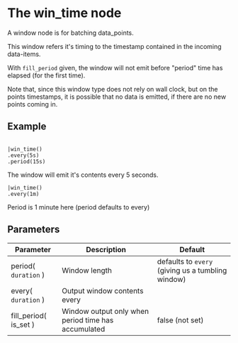 The win_time node
=====================

A window node is for batching data_points.

This window refers it's timing to the timestamp contained in the incoming data-items.

With `fill_period` given, the window will not emit before "period" time has elapsed (for the first time).

Note that, since this window type does not rely on wall clock, but on the points timestamps,
it is possible that no data is emitted, if there are no new points coming in.

Example
-------

```dfs  

|win_time()
.every(5s)
.period(15s) 
```

The window will emit it's contents every 5 seconds.

```dfs  
|win_time()
.every(1m) 
```
 
Period is 1 minute here (period defaults to every)

Parameters
----------

Parameter           | Description | Default 
--------------------|-------------|------------------------------------------------------------
period( `duration` ) | Window length|defaults to `every` (giving us a tumbling window)
every( `duration` )| Output window contents every | 
fill_period( is_set )|Window output only when period time has accumulated| false (not set)
